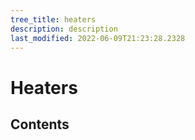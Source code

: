 ```yaml
---
tree_title: heaters
description: description
last_modified: 2022-06-09T21:23:28.2328
---
```


# Heaters

## Contents
